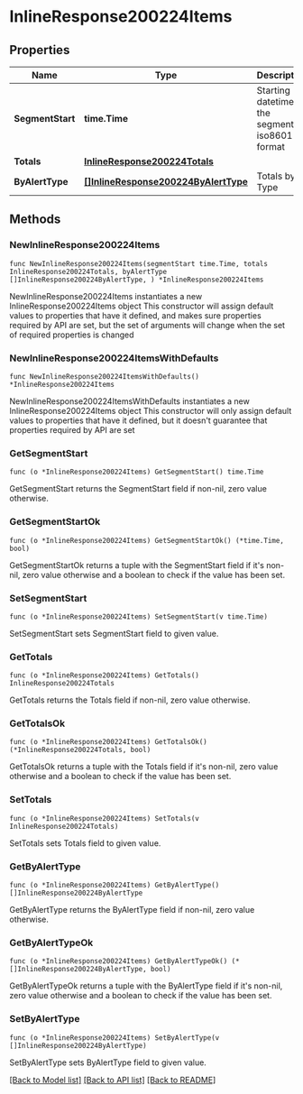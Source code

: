 # InlineResponse200224Items

## Properties

Name | Type | Description | Notes
------------ | ------------- | ------------- | -------------
**SegmentStart** | **time.Time** | Starting datetime of the segment in iso8601 format | 
**Totals** | [**InlineResponse200224Totals**](InlineResponse200224Totals.md) |  | 
**ByAlertType** | [**[]InlineResponse200224ByAlertType**](InlineResponse200224ByAlertType.md) | Totals by Type | 

## Methods

### NewInlineResponse200224Items

`func NewInlineResponse200224Items(segmentStart time.Time, totals InlineResponse200224Totals, byAlertType []InlineResponse200224ByAlertType, ) *InlineResponse200224Items`

NewInlineResponse200224Items instantiates a new InlineResponse200224Items object
This constructor will assign default values to properties that have it defined,
and makes sure properties required by API are set, but the set of arguments
will change when the set of required properties is changed

### NewInlineResponse200224ItemsWithDefaults

`func NewInlineResponse200224ItemsWithDefaults() *InlineResponse200224Items`

NewInlineResponse200224ItemsWithDefaults instantiates a new InlineResponse200224Items object
This constructor will only assign default values to properties that have it defined,
but it doesn't guarantee that properties required by API are set

### GetSegmentStart

`func (o *InlineResponse200224Items) GetSegmentStart() time.Time`

GetSegmentStart returns the SegmentStart field if non-nil, zero value otherwise.

### GetSegmentStartOk

`func (o *InlineResponse200224Items) GetSegmentStartOk() (*time.Time, bool)`

GetSegmentStartOk returns a tuple with the SegmentStart field if it's non-nil, zero value otherwise
and a boolean to check if the value has been set.

### SetSegmentStart

`func (o *InlineResponse200224Items) SetSegmentStart(v time.Time)`

SetSegmentStart sets SegmentStart field to given value.


### GetTotals

`func (o *InlineResponse200224Items) GetTotals() InlineResponse200224Totals`

GetTotals returns the Totals field if non-nil, zero value otherwise.

### GetTotalsOk

`func (o *InlineResponse200224Items) GetTotalsOk() (*InlineResponse200224Totals, bool)`

GetTotalsOk returns a tuple with the Totals field if it's non-nil, zero value otherwise
and a boolean to check if the value has been set.

### SetTotals

`func (o *InlineResponse200224Items) SetTotals(v InlineResponse200224Totals)`

SetTotals sets Totals field to given value.


### GetByAlertType

`func (o *InlineResponse200224Items) GetByAlertType() []InlineResponse200224ByAlertType`

GetByAlertType returns the ByAlertType field if non-nil, zero value otherwise.

### GetByAlertTypeOk

`func (o *InlineResponse200224Items) GetByAlertTypeOk() (*[]InlineResponse200224ByAlertType, bool)`

GetByAlertTypeOk returns a tuple with the ByAlertType field if it's non-nil, zero value otherwise
and a boolean to check if the value has been set.

### SetByAlertType

`func (o *InlineResponse200224Items) SetByAlertType(v []InlineResponse200224ByAlertType)`

SetByAlertType sets ByAlertType field to given value.



[[Back to Model list]](../README.md#documentation-for-models) [[Back to API list]](../README.md#documentation-for-api-endpoints) [[Back to README]](../README.md)


